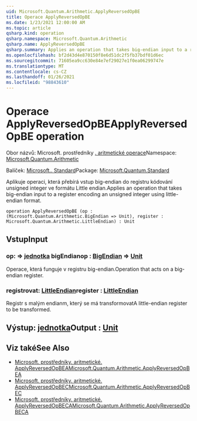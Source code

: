 ```yaml
---
uid: Microsoft.Quantum.Arithmetic.ApplyReversedOpBE
title: Operace ApplyReversedOpBE
ms.date: 1/23/2021 12:00:00 AM
ms.topic: article
qsharp.kind: operation
qsharp.namespace: Microsoft.Quantum.Arithmetic
qsharp.name: ApplyReversedOpBE
qsharp.summary: Applies an operation that takes big-endian input to a register encoding an unsigned integer using little-endian format.
ms.openlocfilehash: bf2d43d4e870150f8e6d51dc2f5fb37bdf01d6ec
ms.sourcegitcommit: 71605ea9cc630e84e7ef29027e1f0ea06299747e
ms.translationtype: MT
ms.contentlocale: cs-CZ
ms.lasthandoff: 01/26/2021
ms.locfileid: "98843610"
---
```

# <a name="applyreversedopbe-operation"></a><span data-ttu-id="575af-102">Operace ApplyReversedOpBE</span><span class="sxs-lookup"><span data-stu-id="575af-102">ApplyReversedOpBE operation</span></span>

<span data-ttu-id="575af-103">Obor názvů: Microsoft. prostředníky [. aritmetické operace](xref:Microsoft.Quantum.Arithmetic)</span><span class="sxs-lookup"><span data-stu-id="575af-103">Namespace: [Microsoft.Quantum.Arithmetic](xref:Microsoft.Quantum.Arithmetic)</span></span>

<span data-ttu-id="575af-104">Balíček: [Microsoft.. Standard](https://nuget.org/packages/Microsoft.Quantum.Standard)</span><span class="sxs-lookup"><span data-stu-id="575af-104">Package: [Microsoft.Quantum.Standard](https://nuget.org/packages/Microsoft.Quantum.Standard)</span></span>


<span data-ttu-id="575af-105">Aplikuje operaci, která přebírá vstup big-endian do registru kódování unsigned integer ve formátu Little endian.</span><span class="sxs-lookup"><span data-stu-id="575af-105">Applies an operation that takes big-endian input to a register encoding an unsigned integer using little-endian format.</span></span>

```qsharp
operation ApplyReversedOpBE (op : (Microsoft.Quantum.Arithmetic.BigEndian => Unit), register : Microsoft.Quantum.Arithmetic.LittleEndian) : Unit
```


## <a name="input"></a><span data-ttu-id="575af-106">Vstup</span><span class="sxs-lookup"><span data-stu-id="575af-106">Input</span></span>

### <a name="op--bigendian--unit"></a><span data-ttu-id="575af-107">op: [](xref:Microsoft.Quantum.Arithmetic.BigEndian) => [jednotka](xref:microsoft.quantum.lang-ref.unit) bigEndian</span><span class="sxs-lookup"><span data-stu-id="575af-107">op : [BigEndian](xref:Microsoft.Quantum.Arithmetic.BigEndian) => [Unit](xref:microsoft.quantum.lang-ref.unit)</span></span> 

<span data-ttu-id="575af-108">Operace, která funguje v registru big-endian.</span><span class="sxs-lookup"><span data-stu-id="575af-108">Operation that acts on a big-endian register.</span></span>


### <a name="register--littleendian"></a><span data-ttu-id="575af-109">registrovat: [LittleEndian](xref:Microsoft.Quantum.Arithmetic.LittleEndian)</span><span class="sxs-lookup"><span data-stu-id="575af-109">register : [LittleEndian](xref:Microsoft.Quantum.Arithmetic.LittleEndian)</span></span>

<span data-ttu-id="575af-110">Registr s malým endianm, který se má transformovat</span><span class="sxs-lookup"><span data-stu-id="575af-110">A little-endian register to be transformed.</span></span>



## <a name="output--unit"></a><span data-ttu-id="575af-111">Výstup: [jednotka](xref:microsoft.quantum.lang-ref.unit)</span><span class="sxs-lookup"><span data-stu-id="575af-111">Output : [Unit](xref:microsoft.quantum.lang-ref.unit)</span></span>



## <a name="see-also"></a><span data-ttu-id="575af-112">Viz také</span><span class="sxs-lookup"><span data-stu-id="575af-112">See Also</span></span>

- [<span data-ttu-id="575af-113">Microsoft. prostředníky. aritmetické. ApplyReversedOpBEA</span><span class="sxs-lookup"><span data-stu-id="575af-113">Microsoft.Quantum.Arithmetic.ApplyReversedOpBEA</span></span>](xref:Microsoft.Quantum.Arithmetic.ApplyReversedOpBEA)
- [<span data-ttu-id="575af-114">Microsoft. prostředníky. aritmetické. ApplyReversedOpBEC</span><span class="sxs-lookup"><span data-stu-id="575af-114">Microsoft.Quantum.Arithmetic.ApplyReversedOpBEC</span></span>](xref:Microsoft.Quantum.Arithmetic.ApplyReversedOpBEC)
- [<span data-ttu-id="575af-115">Microsoft. prostředníky. aritmetické. ApplyReversedOpBECA</span><span class="sxs-lookup"><span data-stu-id="575af-115">Microsoft.Quantum.Arithmetic.ApplyReversedOpBECA</span></span>](xref:Microsoft.Quantum.Arithmetic.ApplyReversedOpBECA)